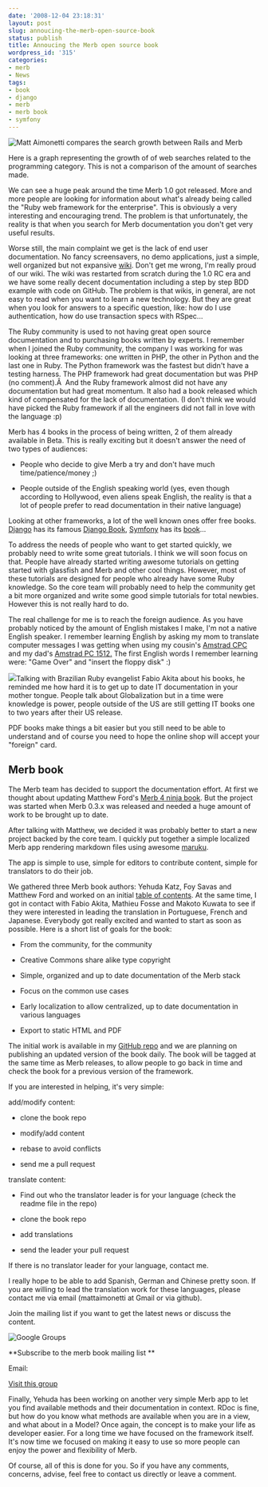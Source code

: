 ```yaml
---
date: '2008-12-04 23:18:31'
layout: post
slug: annoucing-the-merb-open-source-book
status: publish
title: Annoucing the Merb open source book
wordpress_id: '315'
categories:
- merb
- News
tags:
- book
- django
- merb
- merb book
- symfony
---
```


![Matt Aimonetti compares the search growth between Rails and Merb](http://merbist.com/wp-content/uploads/2008/12/google-insights-worldwide-jul-dec-2008.jpg)


Here is a graph representing the growth of of web searches related to the programming category. This is not a comparison of the amount of searches made.

We can see a huge peak around the time Merb 1.0 got released. More and more people are looking for information about what's already being called the "Ruby web framework for the enterprise". This is obviously a very interesting and encouraging trend. The problem is that unfortunately, the reality is that when you search for Merb documentation you don't get very useful results.

Worse still, the main complaint we get is the lack of end user documentation. No fancy screensavers, no demo applications, just a simple, well organized but not expansive [wiki](http://wiki.merbivore.com). Don't get me wrong, I'm really proud of our wiki. The wiki was restarted from scratch during the 1.0 RC era and we have some really decent documentation including a step by step BDD example with code on GitHub. The problem is that wikis, in general, are not easy to read when you want to learn a new technology. But they are great when you look for answers to a specific question, like: how do I use authentication, how do use transaction specs with RSpec...

The Ruby community is used to not having great open source documentation and to purchasing books written by experts. I remember when I joined the Ruby community, the company I was working for was looking at three frameworks: one written in PHP, the other in Python and the last one in Ruby. The Python framework was the fastest but didn't have a testing harness. The PHP framework had great documentation but was PHP (no comment).Â  And the Ruby framework almost did not have any documentation but had great momentum. It also had a book released which kind of compensated for the lack of documentation. (I don't think we would have picked the Ruby framework if all the engineers did not fall in love with the language :p)

Merb has 4 books in the process of being written, 2 of them already available in Beta. This is really exciting but it doesn't answer the need of two types of audiences:



	
  * People who decide to give Merb a try and don't have much time/patience/money ;)

	
  * People outside of the English speaking world (yes, even though according to Hollywood, even aliens speak English, the reality is that a lot of people prefer to read documentation in their native language)


Looking at other frameworks, a lot of the well known ones offer free books. [Django](http://www.djangoproject.com/) has its famous [Django Book](http://djangobook.com/), [Symfony](http://www.symfony-project.org) has its [book](http://www.symfony-project.org/book/1_2/)...

To address the needs of people who want to get started quickly, we probably need to write some great tutorials. I think we will soon focus on that. People have already started writing awesome tutorials on getting started with glassfish and Merb and other cool things. However, most of these tutorials are designed for people who already have some Ruby knowledge. So the core team will probably need to help the community get a bit more organized and write some good simple tutorials for total newbies. However this is not really hard to do.

The real challenge for me is to reach the foreign audience. As you have probably noticed by the amount of English mistakes I make, I'm not a native English speaker. I remember learning English by asking my mom to translate computer messages I was getting when using my cousin's [Amstrad CPC](http://en.wikipedia.org/wiki/Amstrad_CPC) and my dad's [Amstrad PC 1512.](http://en.wikipedia.org/wiki/PC-1512) The first English words I remember learning were: "Game Over" and "insert the floppy disk" :)

![](http://farm1.static.flickr.com/69/206957476_e74acf006e_m.jpg)Talking with Brazilian Ruby evangelist Fabio Akita about his books, he reminded me how hard it is to get up to date IT documentation in your mother tongue. People talk about Globalization but in a time were knowledge is power, people outside of the US are still getting IT books one to two years after their US release.

PDF books make things a bit easier but you still need to be able to understand and of course you need to hope the online shop will accept your "foreign" card.


## Merb book


The Merb team has decided to support the documentation effort. At first we thought about updating Matthew Ford's [Merb 4 ninja book](http://merb.4ninjas.org/). But the project was started when Merb 0.3.x was released and needed a huge amount of work to be brought up to date.

After talking with Matthew, we decided it was probably better to start a new project backed by the core team. I quickly put together a simple localized Merb app rendering markdown files using awesome [maruku](http://maruku.rubyforge.org/).

The app is simple to use, simple for editors to contribute content, simple for translators to do their job.

We gathered three Merb book authors: Yehuda Katz, Foy Savas and Matthew Ford and worked on an initial [table of contents](http://github.com/mattetti/merb-book/tree/master/book-content/en/toc.markdown). At the same time, I got in contact with Fabio Akita, Mathieu Fosse and Makoto Kuwata to see if they were interested in leading the translation in Portuguese, French and Japanese. Everybody got really excited and wanted to start as soon as possible. Here is a short list of goals for the book:



	
  * From the community, for the community

	
  * Creative Commons share alike type copyright

	
  * Simple, organized and up to date documentation of the Merb stack

	
  * Focus on the common use cases

	
  * Early localization to allow centralized, up to date documentation in various languages

	
  * Export to static HTML and PDF


The initial work is available in my [GitHub repo](http://github.com/mattetti/merb-book/tree/master) and we are planning on publishing an updated version of the book daily. The book will be tagged at the same time as Merb releases, to allow people to go back in time and check the book for a previous version of the framework.

If you are interested in helping, it's very simple:

add/modify content:



	
  * clone the book repo

	
  * modify/add content

	
  * rebase to avoid conflicts

	
  * send me a pull request


translate content:

	
  * Find out who the translator leader is for your language (check the readme file in the repo)

	
  * clone the book repo

	
  * add translations

	
  * send the leader your pull request


If there is no translator leader for your language, contact me.

I really hope to be able to add Spanish, German and Chinese pretty soon. If you are willing to lead the translation work for these languages, please contact me via email (mattaimonetti at Gmail or via github).

Join the mailing list if you want to get the latest news or discuss the content.








![Google Groups](http://groups.google.com/groups/img/3nb/groups_bar.gif)






**Subscribe to the merb book mailing list **






Email:






[Visit this group](http://groups.google.com/group/merb-book)




Finally, Yehuda has been working on another very simple Merb app to let you find available methods and their documentation in context. RDoc is fine, but how do you know what methods are available when you are in a view, and what about in a Model? Once again, the concept is to make your life as developer easier. For a long time we have focused on the framework itself. It's now time we focused on making it easy to use so more people can enjoy the power and flexibility of Merb.

Of course, all of this is done for you. So if you have any comments, concerns, advise, feel free to contact us directly or leave a comment.
